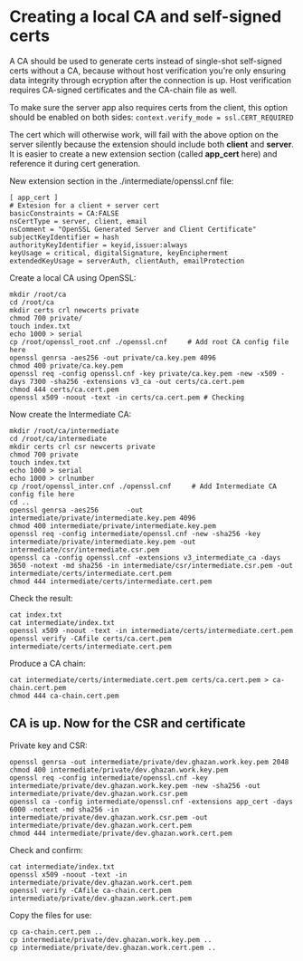 Creating a local CA and self-signed certs
=========================================

A CA should be used to generate certs instead of single-shot self-signed certs without a CA, because without host verification you're only ensuring data integrity through ecryption after the connection is up. Host verification requires CA-signed certificates and the CA-chain file as well.

To make sure the server app also requires certs from the client, this option should be enabled on both sides:
`context.verify_mode = ssl.CERT_REQUIRED`

The cert which will otherwise work, will fail with the above option on the server silently because the extension should include both **client** and **server**. It is easier to create a new extension section (called **app_cert** here) and reference it during cert generation.

New extension section in the ./intermediate/openssl.cnf file:
```
[ app_cert ]
# Extesion for a client + server cert
basicConstraints = CA:FALSE
nsCertType = server, client, email
nsComment = "OpenSSL Generated Server and Client Certificate"
subjectKeyIdentifier = hash
authorityKeyIdentifier = keyid,issuer:always
keyUsage = critical, digitalSignature, keyEncipherment
extendedKeyUsage = serverAuth, clientAuth, emailProtection
```


Create a local CA using OpenSSL:

```
mkdir /root/ca
cd /root/ca
mkdir certs crl newcerts private
chmod 700 private/
touch index.txt
echo 1000 > serial
cp /root/openssl_root.cnf ./openssl.cnf     # Add root CA config file here
openssl genrsa -aes256 -out private/ca.key.pem 4096
chmod 400 private/ca.key.pem 
openssl req -config openssl.cnf -key private/ca.key.pem -new -x509 -days 7300 -sha256 -extensions v3_ca -out certs/ca.cert.pem
chmod 444 certs/ca.cert.pem 
openssl x509 -noout -text -in certs/ca.cert.pem # Checking
```

Now create the Intermediate CA:

```
mkdir /root/ca/intermediate
cd /root/ca/intermediate
mkdir certs crl csr newcerts private
chmod 700 private
touch index.txt
echo 1000 > serial
echo 1000 > crlnumber
cp /root/openssl_inter.cnf ./openssl.cnf     # Add Intermediate CA config file here
cd ..
openssl genrsa -aes256       -out intermediate/private/intermediate.key.pem 4096
chmod 400 intermediate/private/intermediate.key.pem
openssl req -config intermediate/openssl.cnf -new -sha256 -key intermediate/private/intermediate.key.pem -out intermediate/csr/intermediate.csr.pem
openssl ca -config openssl.cnf -extensions v3_intermediate_ca -days 3650 -notext -md sha256 -in intermediate/csr/intermediate.csr.pem -out intermediate/certs/intermediate.cert.pem
chmod 444 intermediate/certs/intermediate.cert.pem
```

Check the result:

```
cat index.txt
cat intermediate/index.txt 
openssl x509 -noout -text -in intermediate/certs/intermediate.cert.pem
openssl verify -CAfile certs/ca.cert.pem intermediate/certs/intermediate.cert.pem
```

Produce a CA chain:

```
cat intermediate/certs/intermediate.cert.pem certs/ca.cert.pem > ca-chain.cert.pem
chmod 444 ca-chain.cert.pem 
```


CA is up. Now for the CSR and certificate
-----------------------------------------

Private key and CSR:
```
openssl genrsa -out intermediate/private/dev.ghazan.work.key.pem 2048
chmod 400 intermediate/private/dev.ghazan.work.key.pem 
openssl req -config intermediate/openssl.cnf -key intermediate/private/dev.ghazan.work.key.pem -new -sha256 -out intermediate/private/dev.ghazan.work.csr.pem
openssl ca -config intermediate/openssl.cnf -extensions app_cert -days 6000 -notext -md sha256 -in intermediate/private/dev.ghazan.work.csr.pem -out intermediate/private/dev.ghazan.work.cert.pem
chmod 444 intermediate/private/dev.ghazan.work.cert.pem 
```

Check and confirm:

```
cat intermediate/index.txt
openssl x509 -noout -text -in intermediate/private/dev.ghazan.work.cert.pem 
openssl verify -CAfile ca-chain.cert.pem intermediate/private/dev.ghazan.work.cert.pem
```


Copy the files for use:

```
cp ca-chain.cert.pem ..
cp intermediate/private/dev.ghazan.work.key.pem ..
cp intermediate/private/dev.ghazan.work.cert.pem ..
```
